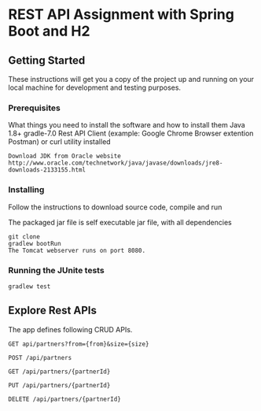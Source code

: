 # REST API Assignment with Spring Boot and H2
## Getting Started

These instructions will get you a copy of the project up and running on your local machine for development and testing purposes. 
### Prerequisites

What things you need to install the software and how to install them
Java 1.8+
gradle-7.0
Rest API Client (example: Google Chrome Browser extention Postman) or curl utility installed


```
Download JDK from Oracle website http://www.oracle.com/technetwork/java/javase/downloads/jre8-downloads-2133155.html
```

### Installing

Follow the instructions to download source code, compile and run

The packaged jar file is self executable jar file, with all dependencies

```
git clone 
gradlew bootRun
The Tomcat webserver runs on port 8080.
```

### Running the JUnite tests
```
gradlew test
```

## Explore Rest APIs

The app defines following CRUD APIs.

    GET api/partners?from={from}&size={size}
    
    POST /api/partners
    
    GET /api/partners/{partnerId}
    
    PUT /api/partners/{partnerId}
    
    DELETE /api/partners/{partnerId}

